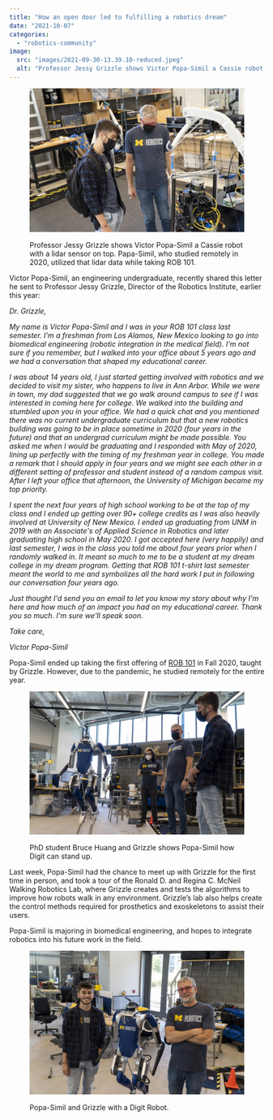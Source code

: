 ```yaml
---
title: "How an open door led to fulfilling a robotics dream"
date: "2021-10-07"
categories: 
  - "robotics-community"
image: 
  src: "images/2021-09-30-13.39.10-reduced.jpeg"
  alt: "Professor Jessy Grizzle shows Victor Popa-Simil a Cassie robot with a lidar sensor on top."
---
```


<figure>

![Professor Jessy Grizzle shows Victor Popa-Simil a Cassie robot with a lidar sensor on top.](images/2021-09-30-13.38.39-reduced-1024x683.jpeg)

<figcaption>

Professor Jessy Grizzle shows Victor Popa-Simil a Cassie robot with a lidar sensor on top. Papa-Simil, who studied remotely in 2020, utilized that lidar data while taking ROB 101.

</figcaption>

</figure>

Victor Popa-Simil, an engineering undergraduate, recently shared this letter he sent to Professor Jessy Grizzle, Director of the Robotics Institute, earlier this year:

_Dr. Grizzle,_

_My name is Victor Popa-Simil and I was in your ROB 101 class last semester. I'm a freshman from Los Alamos, New Mexico looking to go into biomedical engineering (robotic integration in the medical field). I'm not sure if you remember, but I walked into your office about 5 years ago and we had a conversation that shaped my educational career._

<!--more-->

_I was about 14 years old, I just started getting involved with robotics and we decided to visit my sister, who happens to live in Ann Arbor. While we were in town, my dad suggested that we go walk around campus to see if I was interested in coming here for college. We walked into the building and stumbled upon you in your office. We had a quick chat and you mentioned there was no current undergraduate curriculum but that a new robotics building was going to be in place sometime in 2020 (four years in the future) and that an undergrad curriculum might be made possible. You asked me when I would be graduating and I responded with May of 2020, lining up perfectly with the timing of my freshman year in college. You made a remark that I should apply in four years and we might see each other in a different setting of professor and student instead of a random campus visit. After I left your office that afternoon, the University of Michigan became my top priority._

_I spent the next four years of high school working to be at the top of my class and I ended up getting over 90+ college credits as I was also heavily involved at University of New Mexico. I ended up graduating from UNM in 2019 with an Associate's of Applied Science in Robotics and later graduating high school in May 2020. I got accepted here (very happily) and last semester, I was in the class you told me about four years prior when I randomly walked in. It meant so much to me to be a student at my dream college in my dream program. Getting that ROB 101 t-shirt last semester meant the world to me and symbolizes all the hard work I put in following our conversation four years ago._

_Just thought I'd send you an email to let you know my story about why I'm here and how much of an impact you had on my educational career. Thank you so much. I'm sure we'll speak soon._

_Take care,_

_Victor Popa-Simil_

Popa-Simil ended up taking the first offering of [ROB 101](https://2024.robotics.umich.edu/academic-program/course-offerings/rob101-fall-2020/) in Fall 2020, taught by Grizzle. However, due to the pandemic, he studied remotely for the entire year.

<figure>

![PhD student Bruce Huang and Professor Jessy Grizzle shows Popa-Simil how Digit can stand up.](images/2021-09-30-13.39.10-reduced-1024x683.jpeg)

<figcaption>

PhD student Bruce Huang and Grizzle shows Popa-Simil how Digit can stand up.

</figcaption>

</figure>

Last week, Popa-Simil had the chance to meet up with Grizzle for the first time in person, and took a tour of the Ronald D. and Regina C. McNeil Walking Robotics Lab, where Grizzle creates and tests the algorithms to improve how robots walk in any environment. Grizzle’s lab also helps create the control methods required for prosthetics and exoskeletons to assist their users.

Popa-Simil is majoring in biomedical engineering, and hopes to integrate robotics into his future work in the field.

<figure>

![](images/2021-09-30-13.40.03-reduced-1-1024x683.jpeg)

<figcaption>

Popa-Simil and Grizzle with a Digit Robot.

</figcaption>

</figure>

